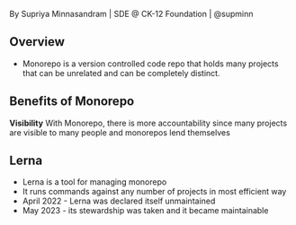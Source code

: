 By Supriya Minnasandram | SDE @ CK-12 Foundation | @supminn

## Overview
- Monorepo is a version controlled code repo that holds many projects that can be unrelated and can be completely distinct.


## Benefits of Monorepo

**Visibility**
With Monorepo, there is more accountability since many projects are visible to many people and monorepos lend themselves


## Lerna
- Lerna is a tool for managing monorepo 
- It runs commands against any number of projects in most efficient way
- April 2022 - Lerna was declared itself unmaintained
- May 2023 - its stewardship was taken and it became maintainable

